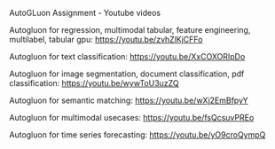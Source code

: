 AutoGLuon Assignment - Youtube videos

Autogluon for regression, multimodal tabular, feature engineering, multilabel, tabular gpu: https://youtu.be/zvhZlKjCFFo

Autogluon for text classification: https://youtu.be/XxCOXORIpDo

Autogluon for image segmentation, document classification, pdf classification: https://youtu.be/wywToU3uzZQ

Autogluon for semantic matching: https://youtu.be/wXj2EmBfpyY

Autogluon for multimodal usecases: https://youtu.be/fsQcsuvPREo

Autogluon for time series forecasting: https://youtu.be/yO9croQympQ
